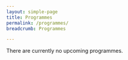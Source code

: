 ```yaml
---
layout: simple-page
title: Programmes
permalink: /programmes/
breadcrumb: Programmes

---
```


<!--

Programmes to be divided by exhibition sections.

-->

There are currently no upcoming programmes.
